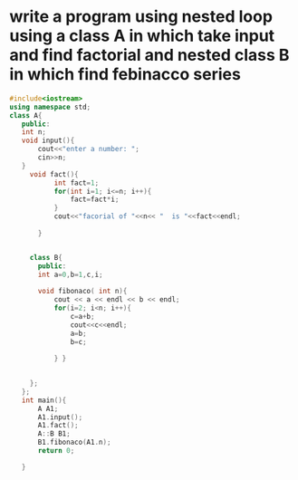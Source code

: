  # write a program using nested loop using a class A in which take input and find factorial and nested class B in which find febinacco series
 ```cpp
 #include<iostream>
 using namespace std;
 class A{
    public:
    int n;
    void input(){
        cout<<"enter a number: ";
        cin>>n;
    }
      void fact(){
            int fact=1;
            for(int i=1; i<=n; i++){
                fact=fact*i;
            }
            cout<<"facorial of "<<n<< "  is "<<fact<<endl;
    
        }


      class B{
        public:
        int a=0,b=1,c,i;
        
        void fibonaco( int n){ 
            cout << a << endl << b << endl;
            for(i=2; i<n; i++){
                c=a+b;
                cout<<c<<endl;
                a=b;
                b=c;
                
            } }
       

      };
    };
    int main(){
        A A1;
        A1.input();
        A1.fact();
        A::B B1;
        B1.fibonaco(A1.n);
        return 0;

    }
